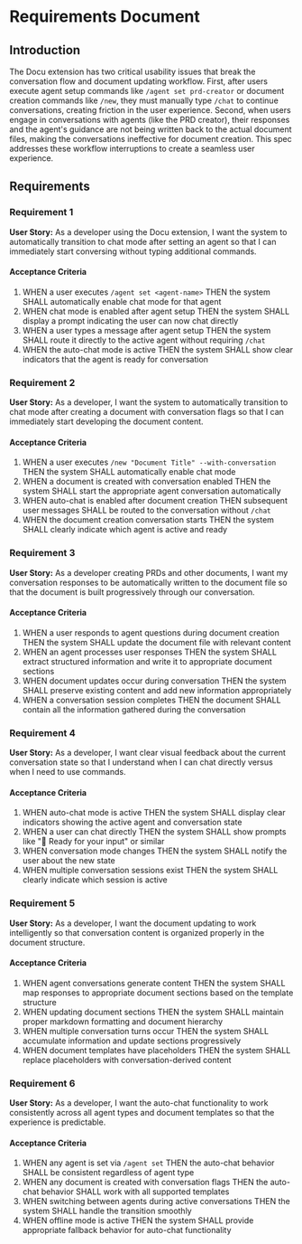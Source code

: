 # Requirements Document

## Introduction

The Docu extension has two critical usability issues that break the conversation flow and document updating workflow. First, after users execute agent setup commands like `/agent set prd-creator` or document creation commands like `/new`, they must manually type `/chat` to continue conversations, creating friction in the user experience. Second, when users engage in conversations with agents (like the PRD creator), their responses and the agent's guidance are not being written back to the actual document files, making the conversations ineffective for document creation. This spec addresses these workflow interruptions to create a seamless user experience.

## Requirements

### Requirement 1

**User Story:** As a developer using the Docu extension, I want the system to automatically transition to chat mode after setting an agent so that I can immediately start conversing without typing additional commands.

#### Acceptance Criteria

1. WHEN a user executes `/agent set <agent-name>` THEN the system SHALL automatically enable chat mode for that agent
2. WHEN chat mode is enabled after agent setup THEN the system SHALL display a prompt indicating the user can now chat directly
3. WHEN a user types a message after agent setup THEN the system SHALL route it directly to the active agent without requiring `/chat`
4. WHEN the auto-chat mode is active THEN the system SHALL show clear indicators that the agent is ready for conversation

### Requirement 2

**User Story:** As a developer, I want the system to automatically transition to chat mode after creating a document with conversation flags so that I can immediately start developing the document content.

#### Acceptance Criteria

1. WHEN a user executes `/new "Document Title" --with-conversation` THEN the system SHALL automatically enable chat mode
2. WHEN a document is created with conversation enabled THEN the system SHALL start the appropriate agent conversation automatically
3. WHEN auto-chat is enabled after document creation THEN subsequent user messages SHALL be routed to the conversation without `/chat`
4. WHEN the document creation conversation starts THEN the system SHALL clearly indicate which agent is active and ready

### Requirement 3

**User Story:** As a developer creating PRDs and other documents, I want my conversation responses to be automatically written to the document file so that the document is built progressively through our conversation.

#### Acceptance Criteria

1. WHEN a user responds to agent questions during document creation THEN the system SHALL update the document file with relevant content
2. WHEN an agent processes user responses THEN the system SHALL extract structured information and write it to appropriate document sections
3. WHEN document updates occur during conversation THEN the system SHALL preserve existing content and add new information appropriately
4. WHEN a conversation session completes THEN the document SHALL contain all the information gathered during the conversation

### Requirement 4

**User Story:** As a developer, I want clear visual feedback about the current conversation state so that I understand when I can chat directly versus when I need to use commands.

#### Acceptance Criteria

1. WHEN auto-chat mode is active THEN the system SHALL display clear indicators showing the active agent and conversation state
2. WHEN a user can chat directly THEN the system SHALL show prompts like "💬 Ready for your input" or similar
3. WHEN conversation mode changes THEN the system SHALL notify the user about the new state
4. WHEN multiple conversation sessions exist THEN the system SHALL clearly indicate which session is active

### Requirement 5

**User Story:** As a developer, I want the document updating to work intelligently so that conversation content is organized properly in the document structure.

#### Acceptance Criteria

1. WHEN agent conversations generate content THEN the system SHALL map responses to appropriate document sections based on the template structure
2. WHEN updating document sections THEN the system SHALL maintain proper markdown formatting and document hierarchy
3. WHEN multiple conversation turns occur THEN the system SHALL accumulate information and update sections progressively
4. WHEN document templates have placeholders THEN the system SHALL replace placeholders with conversation-derived content

### Requirement 6

**User Story:** As a developer, I want the auto-chat functionality to work consistently across all agent types and document templates so that the experience is predictable.

#### Acceptance Criteria

1. WHEN any agent is set via `/agent set` THEN the auto-chat behavior SHALL be consistent regardless of agent type
2. WHEN any document is created with conversation flags THEN the auto-chat behavior SHALL work with all supported templates
3. WHEN switching between agents during active conversations THEN the system SHALL handle the transition smoothly
4. WHEN offline mode is active THEN the system SHALL provide appropriate fallback behavior for auto-chat functionality